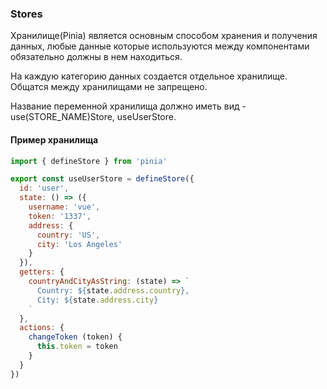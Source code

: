 ### Stores

Хранилище(Pinia) является основным способом хранения и получения данных, любые данные которые используются
между компонентами обязательно должны в нем находиться.

На каждую категорию данных создается отдельное хранилище.
Общатся между хранилищами не запрещено.

Название переменной хранилища должно иметь вид - use(STORE_NAME)Store, useUserStore.

#### Пример хранилища

```javascript
import { defineStore } from 'pinia'

export const useUserStore = defineStore({
  id: 'user',
  state: () => ({
    username: 'vue',
    token: '1337',
    address: {
      country: 'US',
      city: 'Los Angeles'
    }
  }),
  getters: {
    countryAndCityAsString: (state) => `
      Country: ${state.address.country},
      City: ${state.address.city}
    `
  },
  actions: {
    changeToken (token) {
      this.token = token
    }
  }
})
```